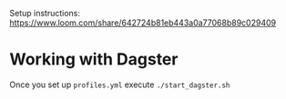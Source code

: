 Setup instructions: https://www.loom.com/share/642724b81eb443a0a77068b89c029409

# Working with Dagster
Once you set up `profiles.yml` execute `./start_dagster.sh`